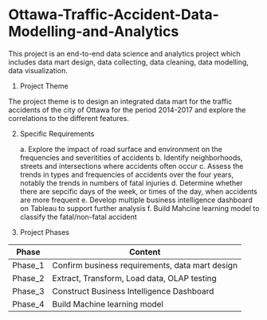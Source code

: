 # Ottawa-Traffic-Accident-Data-Modelling-and-Analytics
This project is an end-to-end data science and analytics project which includes data mart design, data collecting, data cleaning, data modelling, data visualization.

1. Project Theme

The project theme is to design an integrated data mart for the traffic accidents of the city of Ottawa for the period 2014-2017 and explore the correlations to the different features.

2. Specific Requirements

   a. Explore the impact of road surface and environment on the frequencies and severitities of accidents
   b. Identify neighborhoods, streets and intersections where accidents often occur
   c. Assess the trends in types and frequencies of accidents over the four years, notably the trends in numbers of fatal injuries
   d. Determine whether there are sepcific days of the week, or times of the day, when accidents are more frequent
   e. Develop multiple business intelligence dashboard on Tableau to support further analysis
   f. Build Mahcine learning model to classify the fatal/non-fatal accident 
   
3. Project Phases

Phase | Content
------------ | -------------
Phase_1 | Confirm business requirements, data mart design
Phase_2 | Extract, Transform, Load data, OLAP testing
Phase_3 | Construct Business Intelligence Dashboard
Phase_4 | Build Machine learning model
